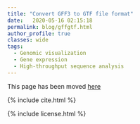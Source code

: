 ```yaml
---
title: "Convert GFF3 to GTF file format"
date:   2020-05-16 02:15:18
permalink: blog/gffgtf.html
author_profile: true
classes: wide
tags:
  - Genomic visualization
  - Gene expression
  - High-throughput sequence analysis
---
```


This page has been moved <a href='https://www.reneshbedre.com/blog/gffgtf.html' target='_blank'>here</a>


<!--

## <span style="color:#33a8ff">What is GFF3 file format?</span>
- GFF3 (Generic Feature Format Version 3) file format represents the genomic features in a simple text-based tab-delimited file
- GFF3 file has nine fields (seqid, source, feature, start, end, score, strand, phase, and attributes)
- The lines which starts with '##' provides the meta-information of the file and '#' represents the human-readable 
  comments

| Field name | Description |
|----|----|
| seqid | Chromosome or scaffold identifier for a given feature type (gene, mRNA, exon, CDS, or UTR) |
| source | name of the source from where the feature is generated. It can be name of software or databases.|
| type  | Type of the feature (e.g. gene, mRNA or transcript, exon, CDS, or UTR) |
| start | 1-based start integer coordinate of given feature type |
| end | 1-based end integer coordinate of given feature type |
| score | score of the feature type |
| strand | plus (+) or minus (-) strand of the feature type |
| phase | phase indicates the first base of the codon relative to the 5' end in CDS feature. If phase=0, the codon begin at the first base of CDS nucleotide; if phase=1 the codon begin at the second base of CDS nucleotide; if phase=2 the codon begin at the third base of CDS nucleotide. Phase is required for all CDS features.|
| attributes | feature annotation in the format of tag=value (tag e.g. ID, Parent, Name etc.). Multiple annotation are separated by ';'. It is not necessary to quote the values. |

Representation of genomic features of plant <i>Arabidopsis thaliana</i> in GFF3 format (only one gene has shown) downloaded from
<a href="https://phytozome.jgi.doe.gov/pz/portal.html">Phytozome</a> database

```
##gff-version 3
##annot-version TAIR10
Chr1	phytozomev10	gene	3631	5899	.	+	.	ID=AT1G01010.TAIR10;Name=AT1G01010
Chr1	phytozomev10	mRNA	3631	5899	.	+	.	ID=AT1G01010.1.TAIR10;Name=AT1G01010.1;pacid=19656964;longest=1;Parent=AT1G01010.TAIR10
Chr1	phytozomev10	five_prime_UTR	3631	3759	.	+	.	ID=AT1G01010.1.TAIR10.five_prime_UTR.1;Parent=AT1G01010.1.TAIR10;pacid=19656964
Chr1	phytozomev10	CDS	3760	3913	.	+	0	ID=AT1G01010.1.TAIR10.CDS.1;Parent=AT1G01010.1.TAIR10;pacid=19656964
Chr1	phytozomev10	CDS	3996	4276	.	+	2	ID=AT1G01010.1.TAIR10.CDS.2;Parent=AT1G01010.1.TAIR10;pacid=19656964
Chr1	phytozomev10	CDS	4486	4605	.	+	0	ID=AT1G01010.1.TAIR10.CDS.3;Parent=AT1G01010.1.TAIR10;pacid=19656964
Chr1	phytozomev10	CDS	4706	5095	.	+	0	ID=AT1G01010.1.TAIR10.CDS.4;Parent=AT1G01010.1.TAIR10;pacid=19656964
Chr1	phytozomev10	CDS	5174	5326	.	+	0	ID=AT1G01010.1.TAIR10.CDS.5;Parent=AT1G01010.1.TAIR10;pacid=19656964
Chr1	phytozomev10	CDS	5439	5630	.	+	0	ID=AT1G01010.1.TAIR10.CDS.6;Parent=AT1G01010.1.TAIR10;pacid=19656964
Chr1	phytozomev10	three_prime_UTR	5631	5899	.	+	.	ID=AT1G01010.1.TAIR10.three_prime_UTR.1;Parent=AT1G01010.1.TAIR10;pacid=19656964
```

[Download <i>Arabidopsis thaliana</i> GFF3 file]({{"/assets/posts/gffgtf/Athaliana_167_TAIR10.gene_chr1.gff3" | absolute_url }}) for all genomic
features of Chr 1 in GFF3 format

## <span style="color:#33a8ff">What is GTF file format?</span>
- GTF (Gene Transfer Format) file format is similar in structure as in GFF2 format
- As GFF3, GTF also represents the genomic features in a simple text-based tab-delimited file
- GTF has similar field information as described above for GFF3 with some changes in the attributes field
- GTF requires CDS, start_codon, and stop_codon in the feature field. UTR (five_prime_UTR and three_prime_UTR), inter (intergenic region), and exon feature types are optional.
- In the attribute field, gene_id and transcript_id tags are required for each feature type
- In the attribute field, the text values of each tag must be double-quoted, which is not necessary for GFF3

Representation of genomic features of plant <i>Arabidopsis thaliana</i> in GTF format (only one gene has shown) downloaded from
<a href="https://plants.ensembl.org/index.html">Ensembl Plants</a> database
```
#!genome-build TAIR10
#!genome-version TAIR10
#!genome-date 2008-04
#!genome-build-accession GCA_000001735.1
#!genebuild-last-updated 2010-09
1	araport11	gene	3631	5899	.	+	.	gene_id "AT1G01010"; gene_name "NAC001"; gene_source "araport11"; gene_biotype "protein_coding";
1	araport11	transcript	3631	5899	.	+	.	gene_id "AT1G01010"; transcript_id "AT1G01010.1"; gene_name "NAC001"; gene_source "araport11"; gene_biotype "protein_coding"; transcript_source "araport11"; transcript_biotype "protein_coding";
1	araport11	exon	3631	3913	.	+	.	gene_id "AT1G01010"; transcript_id "AT1G01010.1"; exon_number "1"; gene_name "NAC001"; gene_source "araport11"; gene_biotype "protein_coding"; transcript_source "araport11"; transcript_biotype "protein_coding"; exon_id "AT1G01010.1.exon1";
1	araport11	CDS	3760	3913	.	+	0	gene_id "AT1G01010"; transcript_id "AT1G01010.1"; exon_number "1"; gene_name "NAC001"; gene_source "araport11"; gene_biotype "protein_coding"; transcript_source "araport11"; transcript_biotype "protein_coding"; protein_id "AT1G01010.1";
1	araport11	start_codon	3760	3762	.	+	0	gene_id "AT1G01010"; transcript_id "AT1G01010.1"; exon_number "1"; gene_name "NAC001"; gene_source "araport11"; gene_biotype "protein_coding"; transcript_source "araport11"; transcript_biotype "protein_coding";
1	araport11	exon	3996	4276	.	+	.	gene_id "AT1G01010"; transcript_id "AT1G01010.1"; exon_number "2"; gene_name "NAC001"; gene_source "araport11"; gene_biotype "protein_coding"; transcript_source "araport11"; transcript_biotype "protein_coding"; exon_id "AT1G01010.1.exon2";
1	araport11	CDS	3996	4276	.	+	2	gene_id "AT1G01010"; transcript_id "AT1G01010.1"; exon_number "2"; gene_name "NAC001"; gene_source "araport11"; gene_biotype "protein_coding"; transcript_source "araport11"; transcript_biotype "protein_coding"; protein_id "AT1G01010.1";
1	araport11	exon	4486	4605	.	+	.	gene_id "AT1G01010"; transcript_id "AT1G01010.1"; exon_number "3"; gene_name "NAC001"; gene_source "araport11"; gene_biotype "protein_coding"; transcript_source "araport11"; transcript_biotype "protein_coding"; exon_id "AT1G01010.1.exon3";
1	araport11	CDS	4486	4605	.	+	0	gene_id "AT1G01010"; transcript_id "AT1G01010.1"; exon_number "3"; gene_name "NAC001"; gene_source "araport11"; gene_biotype "protein_coding"; transcript_source "araport11"; transcript_biotype "protein_coding"; protein_id "AT1G01010.1";
1	araport11	exon	4706	5095	.	+	.	gene_id "AT1G01010"; transcript_id "AT1G01010.1"; exon_number "4"; gene_name "NAC001"; gene_source "araport11"; gene_biotype "protein_coding"; transcript_source "araport11"; transcript_biotype "protein_coding"; exon_id "AT1G01010.1.exon4";
1	araport11	CDS	4706	5095	.	+	0	gene_id "AT1G01010"; transcript_id "AT1G01010.1"; exon_number "4"; gene_name "NAC001"; gene_source "araport11"; gene_biotype "protein_coding"; transcript_source "araport11"; transcript_biotype "protein_coding"; protein_id "AT1G01010.1";
1	araport11	exon	5174	5326	.	+	.	gene_id "AT1G01010"; transcript_id "AT1G01010.1"; exon_number "5"; gene_name "NAC001"; gene_source "araport11"; gene_biotype "protein_coding"; transcript_source "araport11"; transcript_biotype "protein_coding"; exon_id "AT1G01010.1.exon5";
1	araport11	CDS	5174	5326	.	+	0	gene_id "AT1G01010"; transcript_id "AT1G01010.1"; exon_number "5"; gene_name "NAC001"; gene_source "araport11"; gene_biotype "protein_coding"; transcript_source "araport11"; transcript_biotype "protein_coding"; protein_id "AT1G01010.1";
1	araport11	exon	5439	5899	.	+	.	gene_id "AT1G01010"; transcript_id "AT1G01010.1"; exon_number "6"; gene_name "NAC001"; gene_source "araport11"; gene_biotype "protein_coding"; transcript_source "araport11"; transcript_biotype "protein_coding"; exon_id "AT1G01010.1.exon6";
1	araport11	CDS	5439	5627	.	+	0	gene_id "AT1G01010"; transcript_id "AT1G01010.1"; exon_number "6"; gene_name "NAC001"; gene_source "araport11"; gene_biotype "protein_coding"; transcript_source "araport11"; transcript_biotype "protein_coding"; protein_id "AT1G01010.1";
1	araport11	stop_codon	5628	5630	.	+	0	gene_id "AT1G01010"; transcript_id "AT1G01010.1"; exon_number "6"; gene_name "NAC001"; gene_source "araport11"; gene_biotype "protein_coding"; transcript_source "araport11"; transcript_biotype "protein_coding";
1	araport11	five_prime_utr	3631	3759	.	+	.	gene_id "AT1G01010"; transcript_id "AT1G01010.1"; gene_name "NAC001"; gene_source "araport11"; gene_biotype "protein_coding"; transcript_source "araport11"; transcript_biotype "protein_coding";
1	araport11	three_prime_utr	5631	5899	.	+	.	gene_id "AT1G01010"; transcript_id "AT1G01010.1"; gene_name "NAC001"; gene_source "araport11"; gene_biotype "protein_coding"; transcript_source "araport11"; transcript_biotype "protein_coding";
```
-->

<!-- [Download <i>Arabidopsis thaliana</i> GTF file]({{"/assets/posts/gffgtf/Athaliana_TAIR10.gene_chr1.gtf" | absolute_url }}) for all genomic
features of Chr 1 in GTF format (file size more than git minimum quota)-->

<!--
## <span style="color:#33a8ff">Convert GFF3 to GTF file format</span>
- We will use `bioinfokit v0.9.8` or later
- Check [How to install bioinfokit]({{"/blog/howtoinstall.html" | absolute_url }}) for latest version.
- Download [dataset]({{"/assets/posts/gffgtf/Athaliana_167_TAIR10.gene_chr1.gff3" | absolute_url }})

```python
# you can use interactive python interpreter, jupyter notebook, google colab, spyder or python code
# I am using interactive python interpreter (Python 3.8.2)
>>> from bioinfokit.analys import gff
>>> gff.gff_to_gtf(file="Athaliana_167_TAIR10.gene_chr1.gff3")
# converted gtf file will be saved in same directory (Athaliana_167_TAIR10.gene_chr1.gtf)

# Note: if mRNA feature type (column 3) is defined by other names than 'mRNA' or 'transcript' in your GFF3 file, you
# can use the option trn_feature_name to pass that feature name to gff_to_gtf
# see here https://reneshbedre.github.io/blog/howtoinstall.html#gff3-to-gtf-file-format-conversion
```


## <span style="color:#33a8ff">References</span>
- https://github.com/The-Sequence-Ontology/Specifications/blob/master/gff3.md
- https://mblab.wustl.edu/GTF22.html
- https://useast.ensembl.org/info/website/upload/gff.html

-->

<p>
{% include  cite.html %}
</p>

<!--
<span style="color:#9e9696"><i> Last updated: September 26, 2020</i> </span>
-->

<p>
{% include  license.html %}
</p>